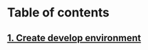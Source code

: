 # Table of contents

## [1. Create develop environment](Documents/setup_project.md#1-create-develop-environment)
